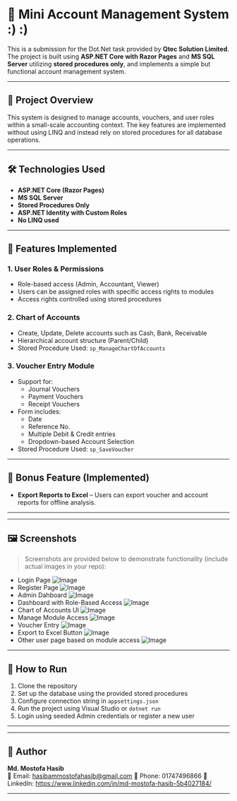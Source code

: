 # 💼 Mini Account Management System :) :)

This is a submission for the Dot.Net task provided by **Qtec Solution Limited**. The project is built using **ASP.NET Core with Razor Pages** and **MS SQL Server** utilizing **stored procedures only**, and implements a simple but functional account management system.

---

## 📌 Project Overview

This system is designed to manage accounts, vouchers, and user roles within a small-scale accounting context. The key features are implemented without using LINQ and instead rely on stored procedures for all database operations.

---

## 🛠 Technologies Used

- **ASP.NET Core (Razor Pages)**
- **MS SQL Server**
- **Stored Procedures Only**
- **ASP.NET Identity with Custom Roles**
- **No LINQ used**

---

## 🔐 Features Implemented

### 1. User Roles & Permissions
- Role-based access (Admin, Accountant, Viewer)
- Users can be assigned roles with specific access rights to modules
- Access rights controlled using stored procedures

### 2. Chart of Accounts
- Create, Update, Delete accounts such as Cash, Bank, Receivable
- Hierarchical account structure (Parent/Child)
- Stored Procedure Used: `sp_ManageChartOfAccounts`

### 3. Voucher Entry Module
- Support for:
  - Journal Vouchers
  - Payment Vouchers
  - Receipt Vouchers
- Form includes:
  - Date
  - Reference No.
  - Multiple Debit & Credit entries
  - Dropdown-based Account Selection
- Stored Procedure Used: `sp_SaveVoucher`

---

## 🎁 Bonus Feature (Implemented)

- **Export Reports to Excel** – Users can export voucher and account reports for offline analysis.

---


---

## 🖼️ Screenshots

> Screenshots are provided below to demonstrate functionality (include actual images in your repo):

- Login Page ![Image](https://github.com/user-attachments/assets/f4506a32-f15d-481f-9a68-bb357e08afdb)
- Register Page ![Image](https://github.com/user-attachments/assets/a8d5c5c0-3f83-4356-b411-9f45a023db18)
- Admin Dahboard ![Image](https://github.com/user-attachments/assets/67519f22-cf44-4f8d-8371-bedc492526db)
- Dashboard with Role-Based Access  ![Image](https://github.com/user-attachments/assets/003affb1-bc72-4733-bb53-d9bc8498e0fb)
- Chart of Accounts UI   ![Image](https://github.com/user-attachments/assets/ba484d16-a01d-4a03-86d2-f45180d75a38)
- Manage Module Access  ![Image](https://github.com/user-attachments/assets/246fa402-da58-4309-8575-2a2efe26700b)
- Voucher Entry ![Image](https://github.com/user-attachments/assets/c5bd63f8-92a2-4c1f-8a8c-c8923968d2af)
- Export to Excel Button  ![Image](https://github.com/user-attachments/assets/5023d48c-faf4-4dc9-abfc-51a0eb081e75)
- Other user page based on module access ![Image](https://github.com/user-attachments/assets/2c3131d1-d82e-46da-b224-6d49ac429bf2)



---

## 🚀 How to Run

1. Clone the repository
2. Set up the database using the provided stored procedures
3. Configure connection string in `appsettings.json`
4. Run the project using Visual Studio or `dotnet run`
5. Login using seeded Admin credentials or register a new user

---


---

## 👤 Author

**Md. Mostofa Hasib**  
📧 Email: hasibammostofahasib@gmail.com
📱 Phone: 01747496866
🔗 LinkedIn: https://www.linkedin.com/in/md-mostofa-hasib-5b4027184/

---




